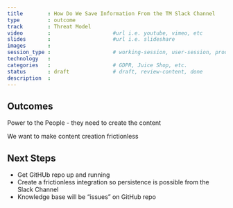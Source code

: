 ```yaml
---
title        : How Do We Save Information From the TM Slack Channel                
type         : outcome
track        : Threat Model
video        :                    #url i.e. youtube, vimeo, etc
slides       :                    #url i.e. slideshare
images       :
session_type :                    # working-session, user-session, product-session            
technology   :
categories   :                    # GDPR, Juice Shop, etc.
status       : draft              # draft, review-content, done
description  :
---
```


## Outcomes
Power to the People - they need to create the content 

We want to make content creation frictionless

## Next Steps

* Get GitHUb repo up and running 
* Create a frictionless integration so persistence is possible from the Slack Channel 
* Knowledge base will be “issues” on GitHub repo 
